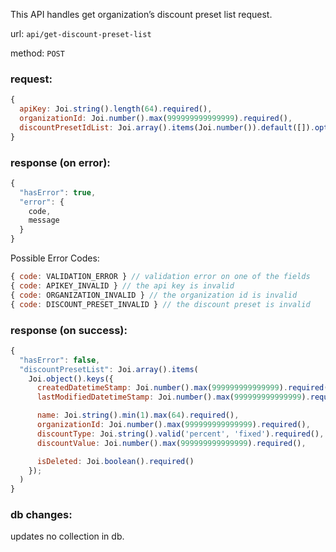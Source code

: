 This API handles get organization’s discount preset list request.

url: `api/get-discount-preset-list`

method: `POST`

### request: 
```js
{
  apiKey: Joi.string().length(64).required(),
  organizationId: Joi.number().max(999999999999999).required(),
  discountPresetIdList: Joi.array().items(Joi.number()).default([]).optional() 
}
```

### response (on error):
```js
{
  "hasError": true,
  "error": {
    code,
    message
  }
}
```

Possible Error Codes:
```js
{ code: VALIDATION_ERROR } // validation error on one of the fields
{ code: APIKEY_INVALID } // the api key is invalid
{ code: ORGANIZATION_INVALID } // the organization id is invalid
{ code: DISCOUNT_PRESET_INVALID } // the discount preset is invalid
```

### response (on success):
```js
{
  "hasError": false,
  "discountPresetList": Joi.array().items(
    Joi.object().keys({
      createdDatetimeStamp: Joi.number().max(999999999999999).required(),
      lastModifiedDatetimeStamp: Joi.number().max(999999999999999).required(),

      name: Joi.string().min(1).max(64).required(),
      organizationId: Joi.number().max(999999999999999).required(),
      discountType: Joi.string().valid('percent', 'fixed').required(),
      discountValue: Joi.number().max(999999999999999).required(),

      isDeleted: Joi.boolean().required()
    });
  )
}
```

### db changes:
updates no collection in db.